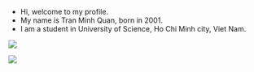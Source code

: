- Hi, welcome to my profile.
- My name is Tran Minh Quan, born in 2001.
- I am a student in University of Science, Ho Chi Minh city, Viet Nam.


![](https://github.com/KenTranR3/github-stats/blob/master/generated/overview.svg)

![](https://github.com/KenTranR3/github-stats/blob/master/generated/languages.svg)

<!---
KenTranR3/KenTranR3 is a ✨ special ✨ repository because its `README.md` (this file) appears on your GitHub profile.
You can click the Preview link to take a look at your changes.
--->
